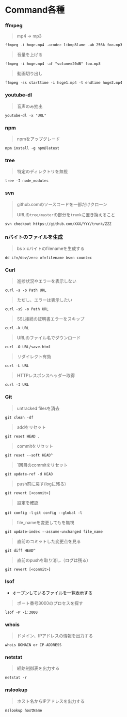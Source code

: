 # Command各種

### ffmpeg

> mp4 -> mp3

`ffmpeg -i hoge.mp4 -acodec libmp3lame -ab 256k foo.mp3`

> 音量を上げる

`ffmpeg -i hoge.mp4 -af "volume=20dB" foo.mp3`

> 動画切り出し

`ffmpeg -ss starttime -i hoge1.mp4 -t endtime hoge2.mp4`

### youtube-dl

> 音声のみ抽出

`youtube-dl -x "URL"`

### npm

> npmをアップグレード

`npm install -g npm@latest`

### tree

> 特定のディレクトリを無視

`tree -I node_modules`

### svn

> github.comのソースコードを一部だけクローン
>
> URLの`tree/master`の部分を`trunk`に置き換えること

`svn checkout https://github.com/XXX/YYY/trunk/ZZZ`

### nバイトのファイルを生成

> bs x cバイトのfilenameを生成する

`dd if=/dev/zero of=filename bs=n count=c`

### Curl

> 進捗状況やエラーを表示しない

`curl -s -o Path URL`

> ただし、エラーは表示したい

`curl -sS -o Path URL`

> SSL接続の証明書エラーをスキップ

`curl -k URL`

> URLのファイル名でダウンロード

`curl -O URL/save.html`

> リダイレクト有効

`curl -L URL`

> HTTPレスポンスヘッダー取得

`curl -I URL`

### Git

> untracked filesを消去

`git clean -df`

> addをリセット

`git reset HEAD .`

> commitをリセット

`git reset --soft HEAD^`

> 1回目のcommitをリセット

`git update-ref -d HEAD`

> push前に戻す(logに残る)

`git revert [<commit>]`

> 設定を確認

`git config -l`
`git config --global -l`

> file_nameを変更してもを無視

`git update-index --assume-unchanged file_name`

> 直前のコミットした変更点を見る

`git diff HEAD^`

> 直前のpushを取り消し（ログは残る）

`git revert [<commit>]`

### lsof

- オープンしているファイルを一覧表示する

> ポート番号3000のプロセスを探す

`lsof -P -i:3000`

### whois

> ドメイン、IPアドレスの情報を出力する

`whois DOMAIN or IP-ADDRESS`

### netstat

> 経路制御表を出力する

`netstat -r`

### nslookup

> ホスト名からIPアドレスを出力する

`nslookup hostName`
